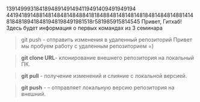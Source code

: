 1391499931841894891491494119491409491949194
4419418914881481484814848841818488481481481481848148481488141481848189418481948198491981518г581985915814545
Привет, Гитхаб! Здесь будет информация о первых командах из 3 семинара
> git push - отправить изменения в удаленный репозиторий 
Привет мы пробуем работу с удаленным репозиторием =)

>**git clone URL**- клонирование внешнего репозитория на локальный ПК.

> **git pull** - получение изменений и слияние с локальной версией.

> **git push** - – отправляет локальную версию репозитория на внешний.